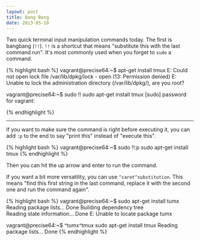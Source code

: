 ```yaml
---
layout: post
title: Bang Bang
date: 2013-05-10
---
```


Two quick terminal input manipulation commands today. The first is bangbang (`!!`). `!!` is a shortcut that means "substitute this with the last command run". It's most commonly used when you forget to `sudo` a command.

{% highlight bash %}
vagrant@precise64:~$ apt-get install tmux
E: Could not open lock file /var/lib/dpkg/lock - 
open (13: Permission denied)
E: Unable to lock the administration directory (/var/lib/dpkg/),
are you root?

vagrant@precise64:~$ sudo !!
sudo apt-get install tmux
[sudo] password for vagrant:

{% endhighlight %}

<hr />

If you want to make sure the command is right before executing it, you can add `:p` to the end to say "print this" instead of "execute this".

{% highlight bash %}
vagrant@precise64:~$ sudo !!:p
sudo apt-get install tmux
{% endhighlight %}

Then you can hit the up arrow and enter to run the command.

If you want a bit more versatility, you can use `^caret^substitution`. This means "find this first string in the last command, replace it with the second one and run the command again".

{% highlight bash %}
vagrant@precise64:~$ sudo apt-get install tumx
Reading package lists... Done
Building dependency tree       
Reading state information... Done
E: Unable to locate package tumx

vagrant@precise64:~$ ^tumx^tmux
sudo apt-get install tmux
Reading package lists... Done
{% endhighlight %}
